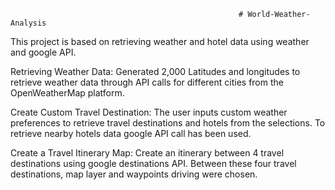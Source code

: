                                                        # World-Weather-Analysis

This project is based on retrieving weather and hotel data using weather and google API. 

Retrieving Weather Data: Generated 2,000 Latitudes and longitudes to retrieve weather data through API calls for different cities from the OpenWeatherMap platform. 


Create Custom Travel Destination: The user inputs custom weather preferences to retrieve travel destinations and hotels from the selections. To retrieve nearby hotels data google API call has been used.


Create a Travel Itinerary Map: Create an itinerary between 4 travel destinations using google destinations API. Between these four travel destinations, map layer and waypoints driving were chosen. 

